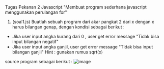 Tugas Pekanan 2 Javascript "Membuat program sederhana javascript menggunakan perulangan for"
1. (soal1.js) Buatlah sebuah program dari akar pangkat 2 dari x dengan x harus bilangan genap, dengan kondisi sebagai berikut :
- Jika user input angka kurang dari 0 , user get error message "Tidak bisa input bilangan negatif" 
- Jika user input angka ganjil, user get error message "Tidak bisa input bilangan ganjil"
Hint : gunakan rumus sqrt(x)

source program sebagai berikut :
![image](https://github.com/user-attachments/assets/0c5c2b95-67e8-4053-92e0-b49673120cac)


